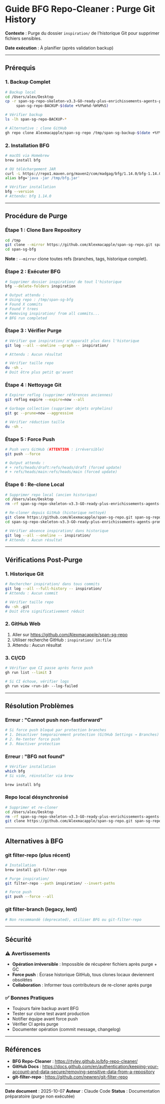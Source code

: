 # Guide BFG Repo-Cleaner : Purge Git History

**Contexte** : Purge du dossier `inspiration/` de l'historique Git pour supprimer fichiers sensibles.

**Date exécution** : À planifier (après validation backup)

---

## Prérequis

### 1. Backup Complet

```bash
# Backup local
cd /Users/alex/Desktop
cp -r span-sg-repo-skeleton-v3.3-GO-ready-plus-enrichissements-agents-prompts \
     span-sg-repo-BACKUP-$(date +%Y%m%d-%H%M%S)

# Vérifier backup
ls -lh span-sg-repo-BACKUP-*

# Alternative : clone GitHub
gh repo clone Alexmacapple/span-sg-repo /tmp/span-sg-backup-$(date +%Y%m%d)
```

### 2. Installation BFG

```bash
# macOS via Homebrew
brew install bfg

# OU téléchargement JAR
curl -L https://repo1.maven.org/maven2/com/madgag/bfg/1.14.0/bfg-1.14.0.jar -o /tmp/bfg.jar
alias bfg='java -jar /tmp/bfg.jar'

# Vérifier installation
bfg --version
# Attendu: bfg 1.14.0
```

---

## Procédure de Purge

### Étape 1 : Clone Bare Repository

```bash
cd /tmp
git clone --mirror https://github.com/Alexmacapple/span-sg-repo.git span-sg-bfg
cd span-sg-bfg
```

**Note** : `--mirror` clone toutes refs (branches, tags, historique complet).

### Étape 2 : Exécuter BFG

```bash
# Supprimer dossier inspiration/ de tout l'historique
bfg --delete-folders inspiration

# Output attendu :
# Using repo : /tmp/span-sg-bfg
# Found X commits
# Found Y trees
# Removing inspiration/ from all commits...
# BFG run completed
```

### Étape 3 : Vérifier Purge

```bash
# Vérifier que inspiration/ n'apparaît plus dans l'historique
git log --all --oneline --graph -- inspiration/

# Attendu : Aucun résultat

# Vérifier taille repo
du -sh .
# Doit être plus petit qu'avant
```

### Étape 4 : Nettoyage Git

```bash
# Expirer reflog (supprimer références anciennes)
git reflog expire --expire=now --all

# Garbage collection (supprimer objets orphelins)
git gc --prune=now --aggressive

# Vérifier réduction taille
du -sh .
```

### Étape 5 : Force Push

```bash
# Push vers GitHub (ATTENTION : irréversible)
git push --force

# Output attendu :
# + refs/heads/draft:refs/heads/draft (forced update)
# + refs/heads/main:refs/heads/main (forced update)
```

### Étape 6 : Re-clone Local

```bash
# Supprimer repo local (ancien historique)
cd /Users/alex/Desktop
rm -rf span-sg-repo-skeleton-v3.3-GO-ready-plus-enrichissements-agents-prompts

# Re-cloner depuis GitHub (historique nettoyé)
git clone https://github.com/Alexmacapple/span-sg-repo.git span-sg-repo-skeleton-v3.3-GO-ready-plus-enrichissements-agents-prompts
cd span-sg-repo-skeleton-v3.3-GO-ready-plus-enrichissements-agents-prompts

# Vérifier absence inspiration/ dans historique
git log --all --oneline -- inspiration/
# Attendu : Aucun résultat
```

---

## Vérifications Post-Purge

### 1. Historique Git

```bash
# Rechercher inspiration/ dans tous commits
git log --all --full-history -- inspiration/
# Attendu : Aucun commit

# Vérifier taille repo
du -sh .git
# Doit être significativement réduit
```

### 2. GitHub Web

1. Aller sur https://github.com/Alexmacapple/span-sg-repo
2. Utiliser recherche GitHub : `inspiration/ in:file`
3. Attendu : Aucun résultat

### 3. CI/CD

```bash
# Vérifier que CI passe après force push
gh run list --limit 3

# Si CI échoue, vérifier logs
gh run view <run-id> --log-failed
```

---

## Résolution Problèmes

### Erreur : "Cannot push non-fastforward"

```bash
# Si force push bloqué par protection branches
# 1. Désactiver temporairement protection (GitHub Settings → Branches)
# 2. Re-tenter force push
# 3. Réactiver protection
```

### Erreur : "BFG not found"

```bash
# Vérifier installation
which bfg
# Si vide, réinstaller via brew

brew install bfg
```

### Repo local désynchronisé

```bash
# Supprimer et re-cloner
cd /Users/alex/Desktop
rm -rf span-sg-repo-skeleton-v3.3-GO-ready-plus-enrichissements-agents-prompts
git clone https://github.com/Alexmacapple/span-sg-repo.git span-sg-repo-skeleton-v3.3-GO-ready-plus-enrichissements-agents-prompts
```

---

## Alternatives à BFG

### git filter-repo (plus récent)

```bash
# Installation
brew install git-filter-repo

# Purge inspiration/
git filter-repo --path inspiration/ --invert-paths

# Force push
git push --force --all
```

### git filter-branch (legacy, lent)

```bash
# Non recommandé (deprecated), utiliser BFG ou git-filter-repo
```

---

## Sécurité

### ⚠️ Avertissements

- **Opération irréversible** : Impossible de récupérer fichiers après purge + GC
- **Force push** : Écrase historique GitHub, tous clones locaux deviennent obsolètes
- **Collaboration** : Informer tous contributeurs de re-cloner après purge

### ✅ Bonnes Pratiques

- Toujours faire backup avant BFG
- Tester sur clone test avant production
- Notifier équipe avant force push
- Vérifier CI après purge
- Documenter opération (commit message, changelog)

---

## Références

- **BFG Repo-Cleaner** : https://rtyley.github.io/bfg-repo-cleaner/
- **GitHub Docs** : https://docs.github.com/en/authentication/keeping-your-account-and-data-secure/removing-sensitive-data-from-a-repository
- **git-filter-repo** : https://github.com/newren/git-filter-repo

---

**Date document** : 2025-10-07
**Auteur** : Claude Code
**Status** : Documentation préparatoire (purge non exécutée)
